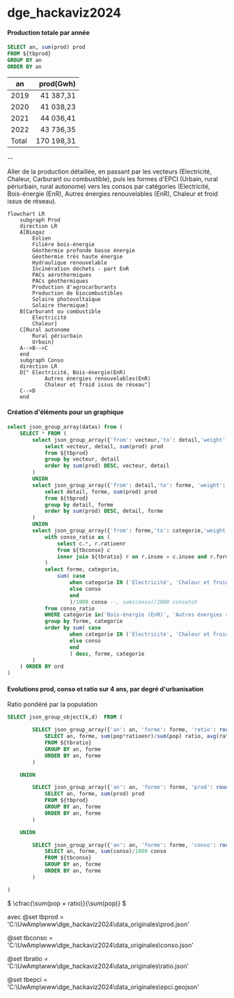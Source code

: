 # dge_hackaviz2024

#### Production totale par année

```sql
SELECT an, sum(prod) prod
FROM ${tbprod}
GROUP BY an 
ORDER BY an 
```

| an    |  prod(Gwh) |
|-------|-----------:|
| 2019  |  41 387,31 |
| 2020  |  41 038,23 |
| 2021  |  44 036,41 |
| 2022  |  43 736,35 |
| Total | 170 198,31 |

--

Aller de la production détaillée, en passant par les vecteurs (Electricité, Chaleur, Carburant ou combustible), puis les formes d'EPCI (Urbain, rural périurbain, rural autonome) vers les consos par catégories (Electricité, Bois-énergie (EnR), Autres énergies renouvelables (EnR), Chaleur et froid issus de réseau).


```mermaid
flowchart LR
    subgraph Prod
    direction LR
    A[Biogaz
        Eolien
        Filière bois-énergie
        Géothermie profonde basse énergie
        Géothermie très haute énergie
        Hydraulique renouvelable
        Incinération déchets - part EnR
        PACs aérothermiques
        PACs géothermiques
        Production d'agrocarburants
        Production de biocombustibles
        Solaire photovoltaïque
        Solaire thermique]
    B[Carburant ou combustible
        Electricité
        Chaleur]
    C[Rural autonome
        Rural périurbain
        Urbain]
    A-->B-->C
    end
    subgraph Conso
    direction LR
    D[" Electricité, Bois-énergie(EnR)
            Autres énergies renouvelables(EnR)
            Chaleur et froid issus de réseau"]
    C-->D
    end
```

#### Création d'éléments pour un graphique

```sql
select json_group_array(datas) from (
	SELECT * FROM (
		select json_group_array({'from': vecteur,'to': detail,'weight': round(prod, 2), 'typ': 'prod_1'}) as datas, 1 AS ord from(
			select vecteur, detail, sum(prod) prod 
			from ${tbprod}
			group by vecteur, detail
			order by sum(prod) DESC, vecteur, detail
		)
		UNION
		select json_group_array({'from': detail,'to': forme, 'weight': round(prod, 2), 'typ': 'prod_2'}) as datas, 2 AS ord from(
			select detail, forme, sum(prod) prod 
			from ${tbprod}
			group by detail, forme
			order by sum(prod) DESC, detail, forme
		)
		UNION
		select json_group_array({'from': forme,'to': categorie,'weight': round(conso, 2), 'typ': 'conso_1'}) as datas, 3 AS ord from(
			with conso_ratio as (
				select c.*, r.ratioenr
				from ${tbconso} c 
				inner join ${tbratio} r on r.insee = c.insee and r.forme = c.forme and r.an = c.an
			)
			select forme, categorie,
				sum( case 
					when categorie IN ('Electricité', 'Chaleur et froid issus de réseau') then (conso*ratioenr/100) 
					else conso
					end
					)/1000 conso --, sum(conso)/1000 consotot
			from conso_ratio
			WHERE categorie in('Bois-énergie (EnR)', 'Autres énergies renouvelables (EnR)', 'Electricité', 'Chaleur et froid issus de réseau')
			group by forme, categorie
			order by sum( case 
					when categorie IN ('Electricité', 'Chaleur et froid issus de réseau') then (conso*ratioenr/100) 
					else conso
					end
					) desc, forme, categorie
		)
	) ORDER BY ord
)
```

#### Evolutions prod, conso et ratio sur 4 ans, par degré d'urbanisation

Ratio pondéré par la population

```sql
SELECT json_group_object(k,d)  FROM (

		SELECT json_group_array({'an': an, 'forme': forme, 'ratio': round(ratio, 2)}) AS d, 'ratio' k FROM (
			SELECT an, forme, sum(pop*ratioenr)/sum(pop) ratio, avg(ratioenr) 
			FROM ${tbratio}
			GROUP BY an, forme 
			ORDER BY an, forme
		)

	UNION

		SELECT json_group_array({'an': an, 'forme': forme, 'prod': round(prod, 2)}) AS d, 'prod' k FROM (
			SELECT an, forme, sum(prod) prod
			FROM ${tbprod}
			GROUP BY an, forme 
			ORDER BY an, forme
		)

	UNION

		SELECT json_group_array({'an': an, 'forme': forme, 'conso': round(conso/1000,2)}) AS d, 'conso' k FROM(
			SELECT an, forme, sum(conso)/1000 conso
			FROM ${tbconso}
			GROUP BY an, forme 
			ORDER BY an, forme
		)

)
```

$
\cfrac{\sum(pop × ratio)}{\sum(pop)}
$


avec 
@set tbprod = 'C:\UwAmp\www\dge_hackaviz2024\data_originales\prod.json'

@set tbconso = 'C:\UwAmp\www\dge_hackaviz2024\data_originales\conso.json'

@set tbratio = 'C:\UwAmp\www\dge_hackaviz2024\data_originales\ratio.json'

@set tbepci = 'C:\UwAmp\www\dge_hackaviz2024\data_originales\epci.geojson'


